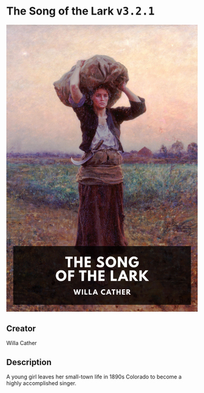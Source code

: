 
# The Song of the Lark <kbd>v3.2.1</kbd>

<center>
  <img src="./cover-1024.jpg"/>
</center>

## Creator
Willa Cather

## Description
A young girl leaves her small-town life in 1890s Colorado to become a highly accomplished singer.
